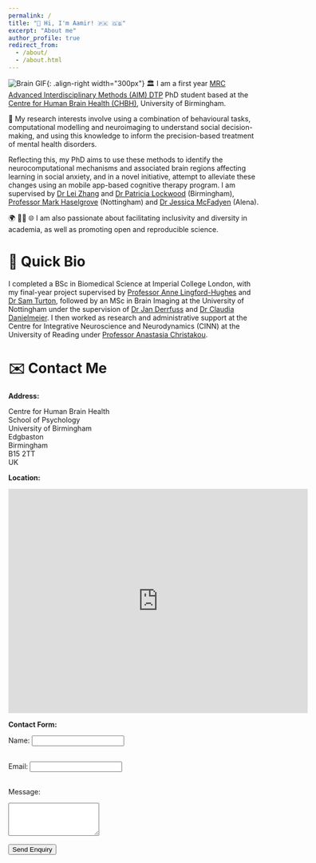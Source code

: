 ```yaml
---
permalink: /
title: "👋 Hi, I'm Aamir! 🇵🇰 🇬🇧"
excerpt: "About me"
author_profile: true
redirect_from: 
  - /about/
  - /about.html
---
```


![Brain GIF](/images/my_brain.gif){: .align-right width="300px"}
🏛️ I am a first year [MRC Advanced Interdisciplinary Methods (AIM) DTP](https://more.bham.ac.uk/mrc-aim/) PhD student based at the [Centre for Human Brain Health (CHBH)](https://www.birmingham.ac.uk/research/centre-for-human-brain-health/index.aspx), University of Birmingham.

🧠 My research interests involve using a combination of behavioural tasks, computational modelling and neuroimaging to understand social decision-making, and using this knowledge to inform the precision-based treatment of mental health disorders.

Reflecting this, my PhD aims to use these methods to identify the neurocomputational mechanisms and associated brain regions affecting learning in social anxiety, and in a novel initiative, attempt to alleviate these changes using an mobile app-based cognitive therapy program. I am supervised by [Dr Lei Zhang](https://lei-zhang.net/) and [Dr Patricia Lockwood](https://www.birmingham.ac.uk/staff/profiles/psychology/lockwood-patricia.aspx) (Birmingham), [Professor Mark Haselgrove](https://www.nottingham.ac.uk/psychology/people/mark.haselgrove) (Nottingham) and [Dr Jessica McFadyen](https://jjmcfadyen.github.io/) (Alena).

🌍 🏳️‍🌈 🌐 I am also passionate about facilitating inclusivity and diversity in academia, as well as promoting open and reproducible science. 
 
# 📕 Quick Bio 
I completed a BSc in Biomedical Science at Imperial College London, with my final-year project supervised by [Professor Anne Lingford-Hughes](https://www.imperial.ac.uk/people/anne.lingford-hughes) and [Dr Sam Turton](https://www.imperial.ac.uk/people/s.turton), followed by an MSc in Brain Imaging at the University of Nottingham under the supervision of [Dr Jan Derrfuss](https://www.nottingham.ac.uk/psychology/people/jan.derrfuss) and [Dr Claudia Danielmeier](https://www.nottingham.ac.uk/psychology/people/claudia.danielmeier). I then worked as research and administrative support at the Centre for Integrative Neuroscience and Neurodynamics (CINN) at the University of Reading under [Professor Anastasia Christakou](https://anastasia.christakou.org/). 


# ✉️ Contact Me

**Address:**

Centre for Human Brain Health  
School of Psychology  
University of Birmingham  
Edgbaston  
Birmingham  
B15 2TT  
UK

**Location:**

<iframe
  src="https://www.google.com/maps/place/Centre+for+Human+Brain+Health/@52.4535496,-1.9272804,17z/data=!4m14!1m7!3m6!1s0x4870bde470f7c04d:0x583b0469e1755681!2sCentre+for+Human+Brain+Health!8m2!3d52.4535496!4d-1.9272804!16s%2Fg%2F11fl76sv_n!3m5!1s0x4870bde470f7c04d:0x583b0469e1755681!8m2!3d52.4535496!4d-1.9272804!16s%2Fg%2F11fl76sv_n!5m1!1e4?entry=ttu"
  width="600"
  height="450"
  style="border:0;"
  allowfullscreen=""
  loading="lazy"
></iframe>

**Contact Form:**

<form action="mailto:axs2210@student.bham.ac.uk" method="post" enctype="text/plain">
  <label for="name">Name:</label>
  <input type="text" id="name" name="name" required><br><br>
  
  <label for="email">Email:</label>
  <input type="email" id="email" name="email" required><br><br>
  
  <label for="message">Message:</label>
  <textarea id="message" name="message" rows="4" required></textarea><br><br>
  
  <input type="submit" value="Send Enquiry">
</form>